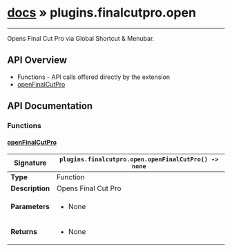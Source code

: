 # [docs](index.md) » plugins.finalcutpro.open
---

Opens Final Cut Pro via Global Shortcut & Menubar.

## API Overview
* Functions - API calls offered directly by the extension
 * [openFinalCutPro](#openFinalCutPro)

## API Documentation

### Functions

#### [openFinalCutPro](#openFinalCutPro)
| **Signature**                               | `plugins.finalcutpro.open.openFinalCutPro() -> none`                                                                    |
| --------------------------------------------|-------------------------------------------------------------------------------------|
| **Type**                                    | Function                                                                     |
| **Description**                             | Opens Final Cut Pro                                                                     |
| **Parameters**                              | <ul><li>None</li></ul> |
| **Returns**                                 | <ul><li>None</li></ul>          |

